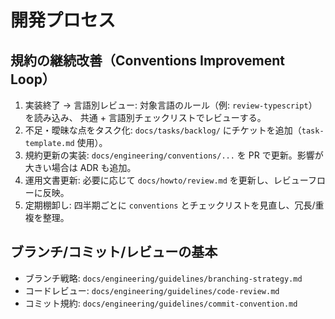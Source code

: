 # 開発プロセス

## 規約の継続改善（Conventions Improvement Loop）

1. 実装終了 → 言語別レビュー: 対象言語のルール（例: `review-typescript`）を読み込み、
   共通 + 言語別チェックリストでレビューする。
2. 不足・曖昧な点をタスク化: `docs/tasks/backlog/` にチケットを追加（`task-template.md` 使用）。
3. 規約更新の実装: `docs/engineering/conventions/...` を PR で更新。影響が大きい場合は ADR も追加。
4. 運用文書更新: 必要に応じて `docs/howto/review.md` を更新し、レビューフローに反映。
5. 定期棚卸し: 四半期ごとに `conventions` とチェックリストを見直し、冗長/重複を整理。

## ブランチ/コミット/レビューの基本
- ブランチ戦略: `docs/engineering/guidelines/branching-strategy.md`
- コードレビュー: `docs/engineering/guidelines/code-review.md`
- コミット規約: `docs/engineering/guidelines/commit-convention.md`
